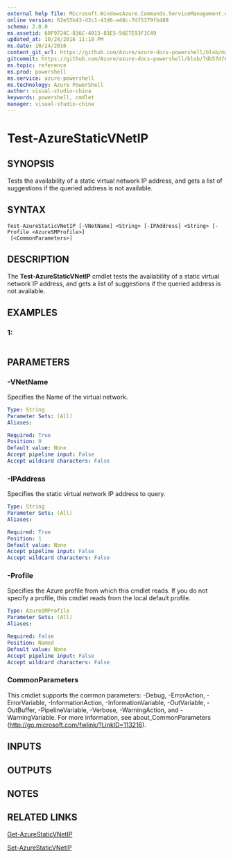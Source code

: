 ```yaml
---
external help file: Microsoft.WindowsAzure.Commands.ServiceManagement.dll-Help.xml
online version: 62e55b43-d2c1-43d6-a48c-7df5379fb489
schema: 2.0.0
ms.assetid: 60F9724C-836C-4913-83E5-56E7E93F1C49
updated_at: 10/24/2016 11:18 PM
ms.date: 10/24/2016
content_git_url: https://github.com/Azure/azure-docs-powershell/blob/master/azureps-cmdlets-docs/ServiceManagement/Azure.Service/v3.0.0/Test-AzureStaticVNetIP.md
gitcommit: https://github.com/Azure/azure-docs-powershell/blob/7db57df6b5e709a7c001e6de362a1240d7583ae8/azureps-cmdlets-docs/ServiceManagement/Azure.Service/v3.0.0/Test-AzureStaticVNetIP.md
ms.topic: reference
ms.prod: powershell
ms.service: azure-powershell
ms.technology: Azure PowerShell
author: visual-studio-china
keywords: powershell, cmdlet
manager: visual-studio-china
---
```


# Test-AzureStaticVNetIP

## SYNOPSIS
Tests the availability of a static virtual network IP address, and gets a list of suggestions if the queried address is not available.

## SYNTAX

```
Test-AzureStaticVNetIP [-VNetName] <String> [-IPAddress] <String> [-Profile <AzureSMProfile>]
 [<CommonParameters>]
```

## DESCRIPTION
The **Test-AzureStaticVNetIP** cmdlet tests the availability of a static virtual network IP address, and gets a list of suggestions if the queried address is not available.

## EXAMPLES

### 1:
```

```

## PARAMETERS

### -VNetName
Specifies the Name of the virtual network.

```yaml
Type: String
Parameter Sets: (All)
Aliases: 

Required: True
Position: 0
Default value: None
Accept pipeline input: False
Accept wildcard characters: False
```

### -IPAddress
Specifies the static virtual network IP address to query.

```yaml
Type: String
Parameter Sets: (All)
Aliases: 

Required: True
Position: 1
Default value: None
Accept pipeline input: False
Accept wildcard characters: False
```

### -Profile
Specifies the Azure profile from which this cmdlet reads.
If you do not specify a profile, this cmdlet reads from the local default profile.

```yaml
Type: AzureSMProfile
Parameter Sets: (All)
Aliases: 

Required: False
Position: Named
Default value: None
Accept pipeline input: False
Accept wildcard characters: False
```

### CommonParameters
This cmdlet supports the common parameters: -Debug, -ErrorAction, -ErrorVariable, -InformationAction, -InformationVariable, -OutVariable, -OutBuffer, -PipelineVariable, -Verbose, -WarningAction, and -WarningVariable. For more information, see about_CommonParameters (http://go.microsoft.com/fwlink/?LinkID=113216).

## INPUTS

## OUTPUTS

## NOTES

## RELATED LINKS

[Get-AzureStaticVNetIP](.\Get-AzureStaticVNetIP.md)

[Set-AzureStaticVNetIP](.\Set-AzureStaticVNetIP.md)


